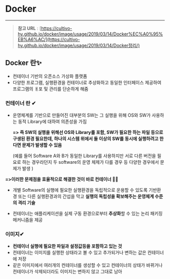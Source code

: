# Docker

---

> **참고 URL** : [https://cultivo-hy.github.io/docker/image/usage/2019/03/14/Docker%EC%A0%95%EB%A6%AC/](https://cultivo-hy.github.io/docker/image/usage/2019/03/14/Docker정리/)



## Docker 란✨

- 컨테이너 기반의 오픈소스 가상화 플랫폼
- 다양한 프로그램, 실행환경을 컨테이너로 추상화하고 동일한 인터페이스 제공하여 프로그램의 ㅐ포 및 관리를 단순하게 해줌

### 컨테이너 란 ✔

- 운영체계를 기반으로 만들어진 대부분의 SW는 그 실행을 위해 OS와 SW가 사용하는 동적 Library에 대하여 의존성을 가짐

  **=> 즉 SW의 실행을 위해선 OS와 Library를 포함, SW가 필요한 하는 파일 등으로 구생된 환경 필요한데, 하나의 시스템 위에서 둘 이상의 SW를 동시에 실행하려고 한다면 문제가 발생할 수 있음**

  (예를 들어 Software A와 B가 동일한 Library를 사용하지만 서로 다른 버전을 필요로 하는 경우라던지 두 software의 운영 체제가 다를 경우 등 다양한 경우에서 문제가 발생 )



**=>이러한 문제점을 효율적으로 해결한 것이 바로 컨테이너 📢📢**

- 개별 Software의 실행에 필요한 실행환경을 독립적으로 운용할 수 있도록 기반환경 또는 다른 실행환경과의 간섭을 막고 **실행의 독립성을 확보해주는 운영체계 수준의 격리 기술**

- 컨테이너는 애플리케이션을 실제 구동 환경으로부터 **추상화**할 수 있는 논리 패키징 메커니즘을 제공



### 이미지✔

- **컨테이너 실행에 필요한 파일과 설정값등을 포함하고 있는 것**
- 컨테이너는 이미지를 실행한 상태라고 볼 수 있고 추가되거나 변하는 값은 컨테이너에 저장
- 같은 이미지에서 여러개의 컨테이너를 생성할 수 있고 컨테이너의 상태가 바뀌거나 컨테이너가 삭제되더라도 이미지는 변하지 않고 그대로 남아

